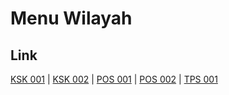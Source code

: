 # Menu Wilayah

## Link

[KSK 001](https://github.com/gigit-pemilu/pemilu-2024-99-luar-negeri/tree/main/pileg-dpr/hitung-suara/sub/99-luar-negeri/sub/79-nairobi-kenya/sub/01-nairobi-kenya/sub/0001-nairobi-kenya/sub/004-ksk-001)
 | 
[KSK 002](https://github.com/gigit-pemilu/pemilu-2024-99-luar-negeri/tree/main/pileg-dpr/hitung-suara/sub/99-luar-negeri/sub/79-nairobi-kenya/sub/01-nairobi-kenya/sub/0001-nairobi-kenya/sub/005-ksk-002)
 | 
[POS 001](https://github.com/gigit-pemilu/pemilu-2024-99-luar-negeri/tree/main/pileg-dpr/hitung-suara/sub/99-luar-negeri/sub/79-nairobi-kenya/sub/01-nairobi-kenya/sub/0001-nairobi-kenya/sub/001-pos-001)
 | 
[POS 002](https://github.com/gigit-pemilu/pemilu-2024-99-luar-negeri/tree/main/pileg-dpr/hitung-suara/sub/99-luar-negeri/sub/79-nairobi-kenya/sub/01-nairobi-kenya/sub/0001-nairobi-kenya/sub/002-pos-002)
 | 
[TPS 001](https://github.com/gigit-pemilu/pemilu-2024-99-luar-negeri/tree/main/pileg-dpr/hitung-suara/sub/99-luar-negeri/sub/79-nairobi-kenya/sub/01-nairobi-kenya/sub/0001-nairobi-kenya/sub/003-tps-001)

